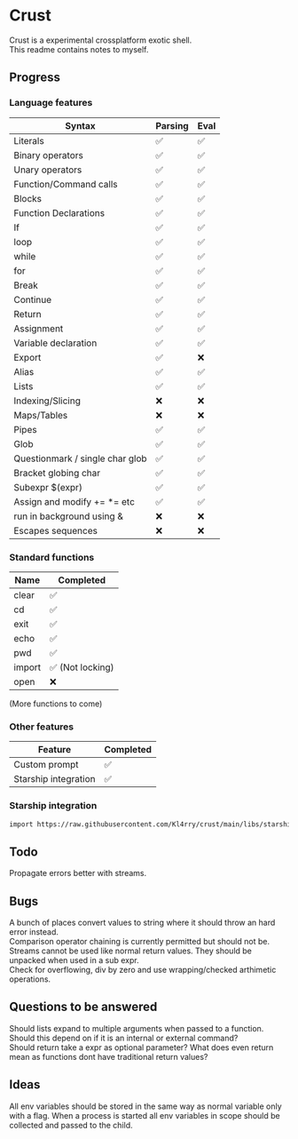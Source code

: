 # Crust
Crust is a experimental crossplatform exotic shell.  
This readme contains notes to myself.

## Progress
### Language features
| Syntax                          | Parsing | Eval |
| ------------------------------- | ------- | ---- |
| Literals                        | ✅       | ✅    |
| Binary operators                | ✅       | ✅    |
| Unary operators                 | ✅       | ✅    |
| Function/Command calls          | ✅       | ✅    |
| Blocks                          | ✅       | ✅    |
| Function Declarations           | ✅       | ✅    |
| If                              | ✅       | ✅    |
| loop                            | ✅       | ✅    |
| while                           | ✅       | ✅    |
| for                             | ✅       | ✅    |
| Break                           | ✅       | ✅    |
| Continue                        | ✅       | ✅    |
| Return                          | ✅       | ✅    |
| Assignment                      | ✅       | ✅    |
| Variable declaration            | ✅       | ✅    |
| Export                          | ✅       | ❌    |
| Alias                           | ✅       | ✅    |
| Lists                           | ✅       | ✅    |
| Indexing/Slicing                | ❌       | ❌    |
| Maps/Tables                     | ❌       | ❌    |
| Pipes                           | ✅       | ✅    |
| Glob                            | ✅       | ✅    |
| Questionmark / single char glob | ✅       | ✅    |
| Bracket globing char            | ✅       | ✅    |
| Subexpr $(expr)                 | ✅       | ✅    |
| Assign and modify += *= etc     | ✅       | ✅    |
| run in background using &       | ❌       | ❌    |
| Escapes sequences               | ❌       | ❌    |

### Standard functions
| Name   | Completed       |
| ------ | --------------- |
| clear  | ✅               |
| cd     | ✅               |
| exit   | ✅               |
| echo   | ✅               |
| pwd    | ✅               |
| import | ✅ (Not locking) |
| open   | ❌               |

(More functions to come)

### Other features
| Feature              | Completed |
| -------------------- | --------- |
| Custom prompt        | ✅         |
| Starship integration | ✅         |

### Starship integration
```bash
import https://raw.githubusercontent.com/Kl4rry/crust/main/libs/starship.crust
```

## Todo
Propagate errors better with streams.  

## Bugs
A bunch of places convert values to string where it should throw an hard error instead.  
Comparison operator chaining is currently permitted but should not be.  
Streams cannot be used like normal return values. They should be unpacked when used in a sub expr.  
Check for overflowing, div by zero and use wrapping/checked arthimetic operations.  

## Questions to be answered
Should lists expand to multiple arguments when passed to a function. Should this depend on if it is an internal or external command?  
Should return take a expr as optional parameter? What does even return mean as functions dont have traditional return values?  

## Ideas
All env variables should be stored in the same way as normal variable only with a flag. When a process is started all env variables in scope should be collected and passed to the child.

